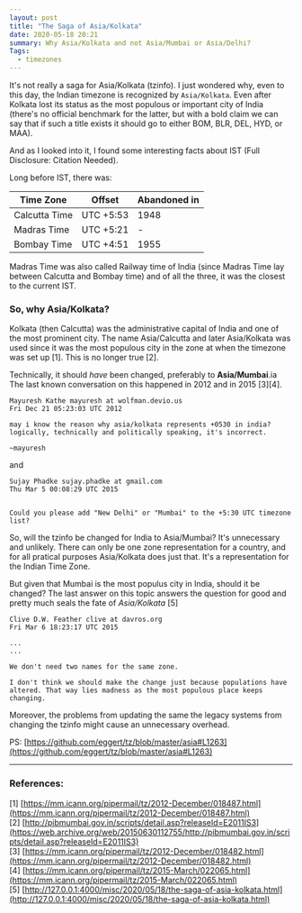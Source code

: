 ```yaml
---
layout: post
title: "The Saga of Asia/Kolkata"
date: 2020-05-18 20:21
summary: Why Asia/Kolkata and not Asia/Mumbai or Asia/Delhi?
Tags: 
  - timezones
---
```


It's not really a saga for Asia/Kolkata (tzinfo). I just wondered why, even to this day, the Indian timezone is recognized by `Asia/Kolkata`. Even after Kolkata lost its status as the most populous or important city of India (there's no official benchmark for the latter, but with a bold claim we can say that if such a title exists it should go to either BOM, BLR, DEL, HYD, or MAA).

And as I looked into it, I found some interesting facts about IST (Full Disclosure: Citation Needed).

Long before IST, there was:

Time Zone             | Offset                | Abandoned in          | 
--------------------- | --------------------- | --------------------- | 
Calcutta Time         | UTC +5:53             | 1948			      | 
Madras Time           | UTC +5:21             |  -    				  |
Bombay Time           | UTC +4:51             | 1955     			  |

Madras Time was also called Railway time of India (since Madras Time lay between Calcutta and Bombay time) and of all the three, it was the closest to the current IST.

### So, why Asia/Kolkata?
Kolkata (then Calcutta) was the administrative capital of India and one of the most prominent city. The name Asia/Calcutta and later Asia/Kolkata was used since it was the most populous city in the zone at when the timezone was set up [1]. This is no longer true [2].

Technically, it should _have_ been changed, preferably to **Asia/Mumbai**.ia The last known conversation on this happened in 2012 and in 2015 [3][4]. 

```
Mayuresh Kathe mayuresh at wolfman.devio.us
Fri Dec 21 05:23:03 UTC 2012 

may i know the reason why asia/kolkata represents +0530 in india?
logically, technically and politically speaking, it's incorrect.

~mayuresh
```
and 
```
Sujay Phadke sujay.phadke at gmail.com
Thu Mar 5 00:08:29 UTC 2015 


Could you please add "New Delhi" or "Mumbai" to the +5:30 UTC timezone
list?
```

So, will the tzinfo be changed for India to Asia/Mumbai? It's unnecessary and unlikely. There can only be one zone representation for a country, and for all pratical purposes Asia/Kolkata does just that. It's a representation for the Indian Time Zone.

But given that Mumbai is the most populus city in India, should it be changed? The last answer on this topic answers the question for good and pretty much seals the fate of *Asia/Kolkata* [5]

```
Clive D.W. Feather clive at davros.org
Fri Mar 6 18:23:17 UTC 2015 

...
...

We don't need two names for the same zone.

I don't think we should make the change just because populations have
altered. That way lies madness as the most populous place keeps changing.
```

Moreover, the problems from updating the same the legacy systems from changing the tzinfo might cause an unnecessary overhead.


PS: [https://github.com/eggert/tz/blob/master/asia#L1263](https://github.com/eggert/tz/blob/master/asia#L1263)

---
### References:
[1] [https://mm.icann.org/pipermail/tz/2012-December/018487.html](https://mm.icann.org/pipermail/tz/2012-December/018487.html)<br>
[2] [http://pibmumbai.gov.in/scripts/detail.asp?releaseId=E2011IS3](https://web.archive.org/web/20150630112755/http://pibmumbai.gov.in/scripts/detail.asp?releaseId=E2011IS3) <br>
[3] [https://mm.icann.org/pipermail/tz/2012-December/018482.html](https://mm.icann.org/pipermail/tz/2012-December/018482.html)<br>
[4] [https://mm.icann.org/pipermail/tz/2015-March/022065.html](https://mm.icann.org/pipermail/tz/2015-March/022065.html) <br>
[5] [http://127.0.0.1:4000/misc/2020/05/18/the-saga-of-asia-kolkata.html](http://127.0.0.1:4000/misc/2020/05/18/the-saga-of-asia-kolkata.html)